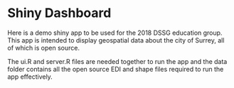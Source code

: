 # Shiny Dashboard

Here is a demo shiny app to be used for the 2018 DSSG education group. This app is intended to display geospatial data about the city of Surrey, all of which is open source.

The ui.R and server.R files are needed together to run the app and the data folder contains all the open source EDI and shape files required to run the app effectively.
